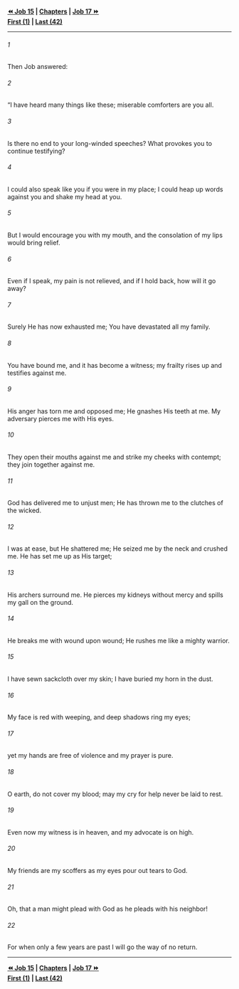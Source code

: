   
**[⏪ Job 15](./Job%2015.md) | [Chapters](./_index.md) | [Job 17 ⏩](./Job%2017.md)**  
**[First (1)](./Job%201.md) | [Last (42)](./Job%2042.md)**  
  
---  
  
###### 1  
Then Job answered:  
  
###### 2  
“I have heard many things like these; miserable comforters are you all.  
  
###### 3  
Is there no end to your long-winded speeches? What provokes you to continue testifying?  
  
###### 4  
I could also speak like you if you were in my place; I could heap up words against you and shake my head at you.  
  
###### 5  
But I would encourage you with my mouth, and the consolation of my lips would bring relief.  
  
###### 6  
Even if I speak, my pain is not relieved, and if I hold back, how will it go away?  
  
###### 7  
Surely He has now exhausted me; You have devastated all my family.  
  
###### 8  
You have bound me, and it has become a witness; my frailty rises up and testifies against me.  
  
###### 9  
His anger has torn me and opposed me; He gnashes His teeth at me. My adversary pierces me with His eyes.  
  
###### 10  
They open their mouths against me and strike my cheeks with contempt; they join together against me.  
  
###### 11  
God has delivered me to unjust men; He has thrown me to the clutches of the wicked.  
  
###### 12  
I was at ease, but He shattered me; He seized me by the neck and crushed me. He has set me up as His target;  
  
###### 13  
His archers surround me. He pierces my kidneys without mercy and spills my gall on the ground.  
  
###### 14  
He breaks me with wound upon wound; He rushes me like a mighty warrior.  
  
###### 15  
I have sewn sackcloth over my skin; I have buried my horn in the dust.  
  
###### 16  
My face is red with weeping, and deep shadows ring my eyes;  
  
###### 17  
yet my hands are free of violence and my prayer is pure.  
  
###### 18  
O earth, do not cover my blood; may my cry for help never be laid to rest.  
  
###### 19  
Even now my witness is in heaven, and my advocate is on high.  
  
###### 20  
My friends are my scoffers as my eyes pour out tears to God.  
  
###### 21  
Oh, that a man might plead with God as he pleads with his neighbor!  
  
###### 22  
For when only a few years are past I will go the way of no return.  
  
  
---  
  
**[⏪ Job 15](./Job%2015.md) | [Chapters](./_index.md) | [Job 17 ⏩](./Job%2017.md)**  
**[First (1)](./Job%201.md) | [Last (42)](./Job%2042.md)**  
  
